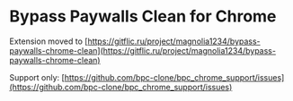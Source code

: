 # Bypass Paywalls Clean for Chrome

Extension moved to [https://gitflic.ru/project/magnolia1234/bypass-paywalls-chrome-clean](https://gitflic.ru/project/magnolia1234/bypass-paywalls-chrome-clean)

Support only: [https://github.com/bpc-clone/bpc_chrome_support/issues](https://github.com/bpc-clone/bpc_chrome_support/issues)